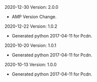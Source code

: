 2020-12-30 Version: 2.0.0
- AMP Version Change.

2020-12-22 Version: 1.0.2
- Generated python 2017-04-11 for Pcdn.

2020-10-20 Version: 1.0.1
- Generated python 2017-04-11 for Pcdn.

2020-10-13 Version: 1.0.0
- Generated python 2017-04-11 for Pcdn.

